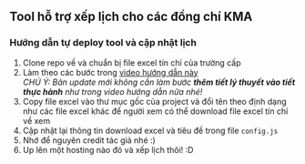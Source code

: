 ## Tool hỗ trợ xếp lịch cho các đồng chí KMA
### Hướng dẫn tự deploy tool và cập nhật lịch
1. Clone repo về và chuẩn bị file excel tín chỉ của trường cấp
2. Làm theo các bước trong [video hướng dẫn này](https://www.youtube.com/watch?v=rQEv9uwFc18)  
*CHÚ Ý: Bản update mới không cần làm bước **thêm tiết lý thuyết vào tiết thực hành** như trong video hướng dẫn nữa nhé!*
3. Copy file excel vào thư mục gốc của project và đổi tên theo định dạng như các file excel khác để người xem có thể download file excel tín chỉ về xem
4. Cập nhật lại thông tin download excel và tiêu đề trong file `config.js`
5. Nhớ để nguyên credit tác giả nhé :)
5. Up lên một hosting nào đó và xếp lịch thôi! :D
